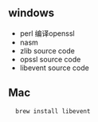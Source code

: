 




## windows
- perl 编译openssl
- nasm
- zlib  source code
- opssl source code
- libevent source code




## Mac
```
  brew install libevent
```